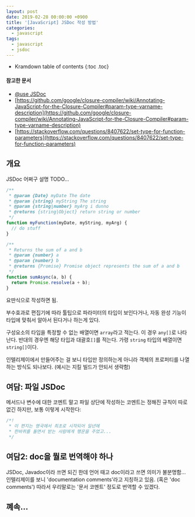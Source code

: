 ```yaml
---
layout: post
date: 2019-02-28 00:00:00 +0900
title: '[JavaScript] JSDoc 작성 방법'
categories:
  - javascript
tags:
  - javascript
  - jsdoc
---
```


* Kramdown table of contents
{:toc .toc}

#### 참고한 문서

- [@use JSDoc](https://jsdoc.app/)
- [https://github.com/google/closure-compiler/wiki/Annotating-JavaScript-for-the-Closure-Compiler#param-type-varname-description](https://github.com/google/closure-compiler/wiki/Annotating-JavaScript-for-the-Closure-Compiler#param-type-varname-description)
- [https://stackoverflow.com/questions/8407622/set-type-for-function-parameters](https://stackoverflow.com/questions/8407622/set-type-for-function-parameters)

## 개요

JSDoc 어쩌구 설명 TODO...

```js
/**
 * @param {Date} myDate The date
 * @param {string} myString The string
 * @param {string|number} myArg i dunno
 * @returns {string|Object} return string or number
 */
function myFunction(myDate, myString, myArg) {
  // do stuff
}

/**
 * Returns the sum of a and b
 * @param {number} a
 * @param {number} b
 * @returns {Promise} Promise object represents the sum of a and b
 */
function sumAsync(a, b) {
  return Promise.resolve(a + b);
}
```

요딴식으로 작성하면 됨.

부수효과로 편집기에 따라 툴팁으로 파라미터의 타입이 보인다거나, 자동 완성 기능이 타입에 맞춰서 알아서 된다거나 하는게 있다.

구성요소의 타입을 특정할 수 없는 배열이면 `array`라고 적는다. 이 경우 `any[]`로 나타난다. 반대의 경우엔 해당 타입과 대괄호`[]`를 적는다. 가령 `string` 타입의 배열이면 `string[]`이다.

인텔리제이에서 만들어주는 걸 보니 타입만 정의하는게 아니라 객체의 프로퍼티를 나열하는 방식도 되나보다. (예시는 지킬 빌드가 안되서 생략함)

## 여담: 파일 JSDoc

메서드나 변수에 대한 코멘트 말고 파일 상단에 작성하는 코멘트는 정해진 규칙이 따로 없긴 하지만, 보통 이렇게 시작한다:

```js
/*!
 * 이 편지는 영국에서 최초로 시작되어 일년에
 * 한바퀴를 돌면서 받는 사람에게 행운을 주었고...
 */
```

## 여담2: doc을 뭘로 번역해야 하나

JSDoc, Javadoc이라 쓰면 되긴 한데 언어 때고 doc이라고 쓰면 의미가 불분명함... 인텔리제이를 보니 'documentation comments'라고 지칭하고 있음. (혹은 'doc comments') 따라서 우리말로는 '문서 코멘트' 정도로 번역할 수 있겠다.

## 꼐속...
